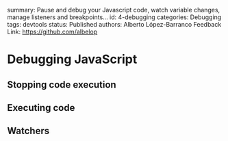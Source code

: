 summary: Pause and debug your Javascript code, watch variable changes, manage listeners and breakpoints...
id: 4-debugging
categories: Debugging
tags: devtools
status: Published 
authors: Alberto López-Barranco
Feedback Link: https://github.com/albelop

# Debugging JavaScript

<!-- ------------------------ -->

## Stopping code execution

<!-- ------------------------ -->

## Executing code


<!-- ------------------------ -->

## Watchers